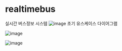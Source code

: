 # realtimebus
실시간 버스정보 시스템
![image](https://github.com/okhwan/realtimebus/assets/95335311/5898a406-2fa3-4a36-9e56-bc6e337f8253)
초기 유스케이스 다이어그램


![image](https://github.com/okhwan/realtimebus/assets/95335311/e7e57f91-773a-4ae3-9aa3-53a77a4b46a6)


![image](https://github.com/okhwan/realtimebus/assets/95335311/8ba3682e-65a6-4e54-8e6c-5da5f50755ff)
